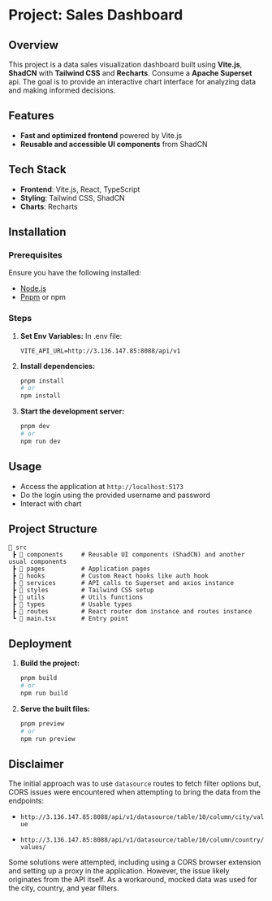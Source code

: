 # Project: Sales Dashboard

## Overview
This project is a data sales visualization dashboard built using **Vite.js**, **ShadCN** with **Tailwind CSS** and **Recharts**. Consume a **Apache Superset** api. The goal is to provide an interactive chart interface for analyzing data and making informed decisions.

## Features
- **Fast and optimized frontend** powered by Vite.js
- **Reusable and accessible UI components** from ShadCN

## Tech Stack
- **Frontend**: Vite.js, React, TypeScript
- **Styling**: Tailwind CSS, ShadCN
- **Charts**: Recharts

## Installation
### Prerequisites
Ensure you have the following installed:
- [Node.js](https://nodejs.org/)
- [Pnpm](https://pnpm.io/pt/) or npm

### Steps
1. **Set Env Variables:**
  In .env file:
   ```env
   VITE_API_URL=http://3.136.147.85:8088/api/v1
   ```
2. **Install dependencies:**
   ```sh
   pnpm install
   # or
   npm install
   ```
3. **Start the development server:**
   ```sh
   pnpm dev
   # or
   npm run dev
   ```

## Usage
- Access the application at `http://localhost:5173`
- Do the login using the provided username and password
- Interact with chart

## Project Structure
```
📂 src
 ┣ 📂 components     # Reusable UI components (ShadCN) and another usual components
 ┣ 📂 pages          # Application pages
 ┣ 📂 hooks          # Custom React hooks like auth hook
 ┣ 📂 services       # API calls to Superset and axios instance
 ┣ 📂 styles         # Tailwind CSS setup
 ┣ 📂 utils          # Utils functions
 ┣ 📂 types          # Usable types
 ┣ 📂 routes         # React router dom instance and routes instance
 ┗ 📜 main.tsx       # Entry point
```

## Deployment
1. **Build the project:**
   ```sh
   pnpm build
   # or
   npm run build
   ```
2. **Serve the built files:**
   ```sh
   pnpm preview
   # or
   npm run preview
   ```

## Disclaimer
The initial approach was to use `datasource` routes to fetch filter options but, CORS issues were encountered when attempting to bring the data from the endpoints:

- `http://3.136.147.85:8088/api/v1/datasource/table/10/column/city/value`

- `http://3.136.147.85:8088/api/v1/datasource/table/10/column/country/values/`

Some solutions were attempted, including using a CORS browser extension and setting up a proxy in the application. However, the issue likely originates from the API itself. 
As a workaround, mocked data was used for the city, country, and year filters.